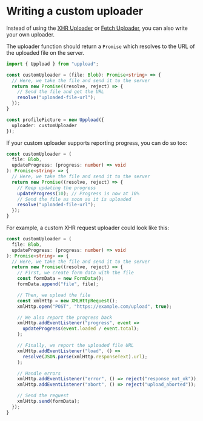 # Writing a custom uploader

Instead of using the [XHR Uploader](/uploaders/xhr) or [Fetch Uploader](/uploaders/fetch), you can also write your own uploader.

The uploader function should return a `Promise` which resolves to the URL of the uploaded file on the server.

```ts
import { Uppload } from "uppload";

const customUploader = (file: Blob): Promise<string> => {
  // Here, we take the file and send it to the server
  return new Promise((resolve, reject) => {
    // Send the file and get the URL
    resolve("uploaded-file-url");
  });
}

const profilePicture = new Uppload({
  uploader: customUploader
});
```

If your custom uploader supports reporting progress, you can do so too:

```ts
const customUploader = (
  file: Blob,
  updateProgress: (progress: number) => void
): Promise<string> => {
  // Here, we take the file and send it to the server
  return new Promise((resolve, reject) => {
    // Keep updating the progress
    updateProgress(10); // Progress is now at 10%
    // Send the file as soon as it is uploaded
    resolve("uploaded-file-url");
  });
}
```

For example, a custom XHR request uploader could look like this:

```ts
const customUploader = (
  file: Blob,
  updateProgress: (progress: number) => void
): Promise<string> => {
  // Here, we take the file and send it to the server
  return new Promise((resolve, reject) => {
    // First, we create form data with the file
    const formData = new FormData();
    formData.append("file", file);

    // Then, we upload the file
    const xmlHttp = new XMLHttpRequest();
    xmlHttp.open("POST", "https://example.com/upload", true);

    // We also report the progress back
    xmlHttp.addEventListener("progress", event =>
      updateProgress(event.loaded / event.total);
    );

    // Finally, we report the uploaded file URL
    xmlHttp.addEventListener("load", () =>
      resolve(JSON.parse(xmlHttp.responseText).url);
    );

    // Handle errors
    xmlHttp.addEventListener("error", () => reject("response_not_ok"));
    xmlHttp.addEventListener("abort", () => reject("upload_aborted"));

    // Send the request
    xmlHttp.send(formData);
  });
}
```
